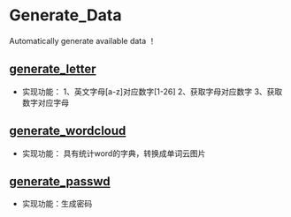 # Generate_Data
Automatically generate available data ！
## [generate_letter](https://github.com/luckysue/Generate_Data-and-Machine_Learning/blob/master/Python/data_generate/generate_letter.py)
- 实现功能：
1、英文字母[a-z]对应数字[1-26]
2、获取字母对应数字
3、获取数字对应字母
 
## [generate_wordcloud](https://github.com/luckysue/Generate_Data-and-Machine_Learning/blob/master/Python/data_generate/generate_wordcloud.py)
- 实现功能：
具有统计word的字典，转换成单词云图片

## [generate_passwd](https://github.com/luckysue/Generate_Data-and-Machine_Learning/blob/master/Python/data_generate/Generate_Data-and-Machine_Learning/Python/data_generate/generate_passwd.py)
- 实现功能：生成密码
